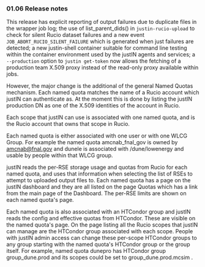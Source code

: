 ### 01.06 Release notes

This release has explicit reporting of output failures due to duplicate
files in the wrapper job log; the use of list_parent_dids() in
`justin-rucio-upload` to check for silent Rucio dataset failures and a new
event `JOB_ABORT_RUCIO_SILENT_FAILURE` which is generated when just failures
are detected; a new justin-shell container suitable for command line testing
within the container environment used by the justIN agents and services; a
`--production` option to `justin get-token` now allows the fetching of a
production team X.509 proxy instead of the read-only proxy available within
jobs.

However, the major change is the additional of the general Named Quotas 
mechanism. Each named quota matches the name of a Rucio account which justIN
can authenticate as. At the moment this is done by listing the justIN 
production DN as one of the X.509 identities of the account in Rucio. 

Each scope that justIN can use is associated with one named quota, and is
the Rucio account that owns that scope in Rucio. 

Each named quota is either associated with one user or with one WLCG Group.
For example the named quota amcnab_fnal_gov is owned by amcnab@fnal.gov and
dunele is associated with /dune/lowenergy and usable by people within that
WLCG group.

justIN reads the per-RSE storage usage and quotas from Rucio for each named
quota, and uses that information when selecting the list of RSEs to attempt
to uploaded output files to. Each named quota has a page on the justIN
dashboard and they are all listed on the page Quotas which has a link from
the main page of the Dashboard. The per-RSE limits are shown on each 
named quota's page.

Each named quota is also associated with an HTCondor group and justIN reads
the config and effective quotas from HTCondor. These are visible on the 
named quota's page. On the page listing all the Rucio scopes that justIN
can manage are the HTCondor group associated with each scope. People with
justIN admin access can change these per-scope HTCondor groups to any 
group starting with the named quota's HTCondor group or the group itself.
For example, named quota dunepro has HTCondor group group_dune.prod and its 
scopes could be set to group_dune.prod.mcsim .


